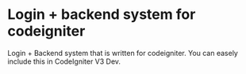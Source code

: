 Login + backend system for codeigniter
======================================

Login + Backend system that is written for codeigniter. 
You can easely include this in CodeIgniter V3 Dev. 